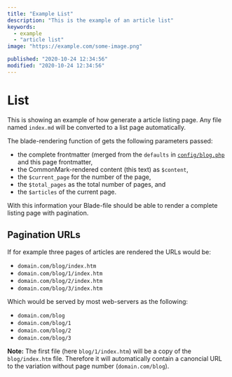 ```yaml
---
title: "Example List"
description: "This is the example of an article list"
keywords:
  - example
  - "article list"
image: "https://example.com/some-image.png"

published: "2020-10-24 12:34:56"
modified: "2020-10-24 12:34:56"
---
```


# List

This is showing an example of how generate a article listing page. Any file named `index.md` will be converted to a list page automatically.

The blade-rendering function of gets the following parameters passed:

 - the complete frontmatter (merged from the `defaults` in [`config/blog.php`](https://github.com/spekulatius/laravel-commonmark-blog/blob/main/config/blog.php) and this page frontmatter,
 - the CommonMark-rendered content (this text) as `$content`,
 - the `$current_page` for the number of the page,
 - the `$total_pages` as the total number of pages, and
 - the `$articles` of the current page.

With this information your Blade-file should be able to render a complete listing page with pagination.


## Pagination URLs

If for example three pages of articles are rendered the URLs would be:

 - `domain.com/blog/index.htm`
 - `domain.com/blog/1/index.htm`
 - `domain.com/blog/2/index.htm`
 - `domain.com/blog/3/index.htm`

Which would be served by most web-servers as the following:

 - `domain.com/blog`
 - `domain.com/blog/1`
 - `domain.com/blog/2`
 - `domain.com/blog/3`

**Note:** The first file (here `blog/1/index.htm`) will be a copy of the `blog/index.htm` file. Therefore it will automatically contain a canoncial URL to the variation without page number (`domain.com/blog`).
